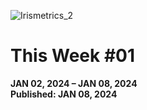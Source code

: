 ![Irismetrics_2](https://github.com/MLiserb/Public_articles/assets/144083324/e3196f91-edac-45b2-9df9-0d58594fe274)

# This Week #01

**JAN 02, 2024 – JAN 08, 2024**
<br>**Published: JAN 08, 2024**


